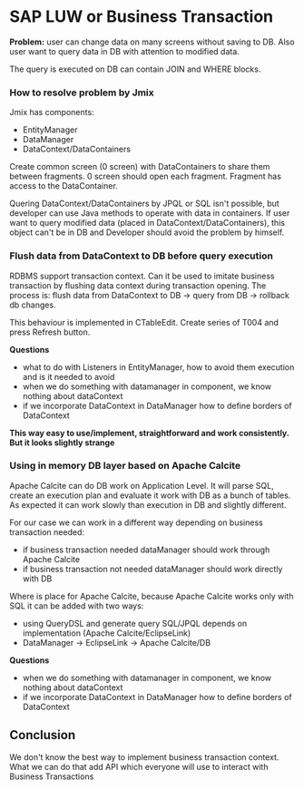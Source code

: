 # SAP LUW or Business Transaction

**Problem:** user can change data on many screens without saving to DB. Also user want to
query data in DB with attention to modified data.

The query is executed on DB can contain JOIN and WHERE blocks.

### How to resolve problem by Jmix

Jmix has components:

- EntityManager
- DataManager
- DataContext/DataContainers

Create common screen (0 screen) with DataContainers to share them between fragments.
0 screen should open each fragment. Fragment has access to the DataContainer.

Quering DataContext/DataContainers by JPQL or SQL isn't possible, but developer can use
Java methods to operate with data in containers. If user want to query modified data (placed
in DataContext/DataContainers), this object can't be in DB and Developer should avoid
the problem by himself.

### Flush data from DataContext to DB before query execution

RDBMS support transaction context. Can it be used to imitate business transaction by
flushing data context during transaction opening. The process is: flush data from DataContext
to DB -> query from DB -> rollback db changes.

This behaviour is implemented in CTableEdit. Create series of T004 and press Refresh button.

**Questions**

- what to do with Listeners in EntityManager, how to avoid them execution and is it needed to avoid
- when we do something with datamanager in component, we know nothing about dataContext
- if we incorporate DataContext in DataManager how to define borders of DataContext

**This way easy to use/implement, straightforward and work consistently. But it looks slightly strange**

### Using in memory DB layer based on Apache Calcite

Apache Calcite can do DB work on Application Level. It will parse SQL, create an execution plan and
evaluate it work with DB as a bunch of tables. As expected it can work slowly than execution in DB
and slightly different.

For our case we can work in a different way depending on business transaction needed:

- if business transaction needed dataManager should work through Apache Calcite
- if business transaction not needed dataManager should work directly with DB

Where is place for Apache Calcite, because Apache Calcite works only with SQL it can be
added with two ways:

- using QueryDSL and generate query SQL/JPQL depends on implementation (Apache Calcite/EclipseLink)
- DataManager -> EclipseLink -> Apache Calcite/DB 

**Questions**

- when we do something with datamanager in component, we know nothing about dataContext
- if we incorporate DataContext in DataManager how to define borders of DataContext


## Conclusion

We don't know the best way to implement business transaction context. What we can do that
add API which everyone will use to interact with Business Transactions